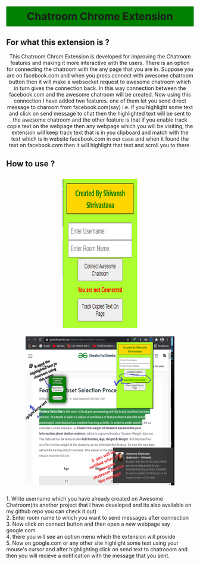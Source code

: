 <div id="main_container" align="center">
    <h1 style="background-color:green;padding:10px">
        Chatroom Chrome Extension
    </h1>
</div>

## For what this extension is ?
<p style="text-align:center;">
This Chatroom Chrom Extension is developed for improving the Chatroom features and making it more interactive with the users. There is an option for connecting the chatroom with the any page that you are in. Suppose you are on facebook.com and when you press connect with awesome chatroom button then it will make a websocket request to awesome chatroom which in turn gives the connection back. In this way connection between the facebook.com and the awesome chatroom will be created. Now using this connection I have added two features. one of them let you send direct message to charoom from facebook.com(say) i.e. if you highlight some text and click on send message to chat then the highlighted text will be sent to the awesome chatroom and the other feature is that if you enable track copie text on the webpage then any webpage which you will be visiting, the extension will keep track text that is in you clipboard and match with the text which is in website facebook.com in our case and when it found the text on facebook.com then it will highlight that text and scroll you to there.
</p>

## How to use ?
<p align="middle" float="left">
    <img src="screenshots/Extension.png" style="margin:10px;" width="200px" height="400px">
    <img src="screenshots/demo.png" style="margin:10px;" width="400px" height="400px">
</p>
<p>
    1. Write username which you have already created on Awesome Chatroom(its another project that I have developed and its also available on my github repo you can check it out) <br>
    2. Enter room name to which you want to send messages after connection <br>
    3. Now click on connect button and then open a new webpage say google.com <br>
    4. there you will see an option menu which the extension will provide <br>
    5. Now on google.com or any other site highlight some text using your mouse's cursor and after highlighting click on send text to chatrooom and then you will recieve a notification with the message that you sent. <br>
</p>
